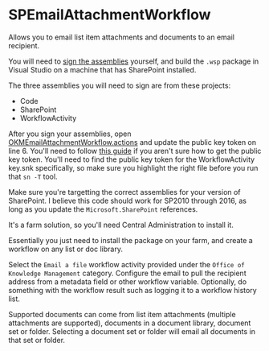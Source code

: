 # SPEmailAttachmentWorkflow
Allows you to email list item attachments and documents to an email recipient.

You will need to [sign the assemblies](https://docs.microsoft.com/en-us/dotnet/framework/app-domains/how-to-sign-an-assembly-with-a-strong-name) yourself, and build the `.wsp` package in Visual Studio on a machine that has SharePoint installed.

The three assemblies you will need to sign are from these projects:

- Code
- SharePoint
- WorkflowActivity

After you sign your assemblies, open [OKMEmailAttachmentWorkflow.actions](https://github.com/jyarbro/SPEmailAttachmentWorkflow/blob/master/SharePoint/Workflow/OKMEmailAttachmentWorkflow.actions) and update the public key token on line 6. You'll need to follow [this guide](https://blogs.msdn.microsoft.com/miah/2008/02/19/visual-studio-tip-get-public-key-token-for-a-strong-named-assembly/) if you aren't sure how to get the public key token. You'll need to find the public key token for the WorkflowActivity key.snk specifically, so make sure you highlight the right file before you run that `sn -T` tool.

Make sure you're targetting the correct assemblies for your version of SharePoint. I believe this code should work for SP2010 through 2016, as long as you update the `Microsoft.SharePoint` references.

It's a farm solution, so you'll need Central Administration to install it.

Essentially you just need to install the package on your farm, and create a workflow on any list or doc library.

Select the `Email a file` workflow activity provided under the `Office of Knowledge Management` category. Configure the email to pull the recipient address from a metadata field or other workflow variable. Optionally, do something with the workflow result such as logging it to a workflow history list.

Supported documents can come from list item attachments (multiple attachments are supported), documents in a document library, document set or folder. Selecting a document set or folder will email all documents in that set or folder.
